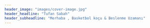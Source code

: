```yaml
---
header_image: "images/cover-image.jpg"
header_headline: "Tufan Sabah"
header_subheadline: "Merhaba , Basketbol koçu & Beslenme Uzamanı"
---
```

